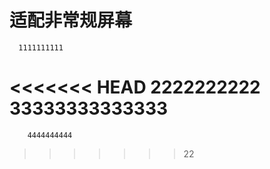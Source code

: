 # 适配非常规屏幕
<meta-data
      android:name="android.max_aspect"
      android:value="2.1"/>
	  
	  1111111111
<<<<<<< HEAD
		2222222222
		 33333333333333
=======
		4444444444
>>>>>>> 22

